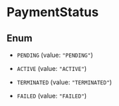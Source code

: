 

# PaymentStatus

## Enum


* `PENDING` (value: `"PENDING"`)

* `ACTIVE` (value: `"ACTIVE"`)

* `TERMINATED` (value: `"TERMINATED"`)

* `FAILED` (value: `"FAILED"`)



